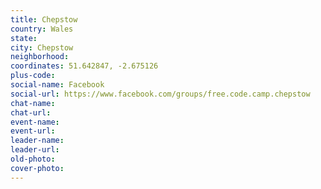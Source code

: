 ```yaml
---
title: Chepstow
country: Wales
state: 
city: Chepstow
neighborhood: 
coordinates: 51.642847, -2.675126
plus-code:
social-name: Facebook
social-url: https://www.facebook.com/groups/free.code.camp.chepstow
chat-name:
chat-url:
event-name:
event-url:
leader-name:
leader-url:
old-photo: 
cover-photo:
---
```

